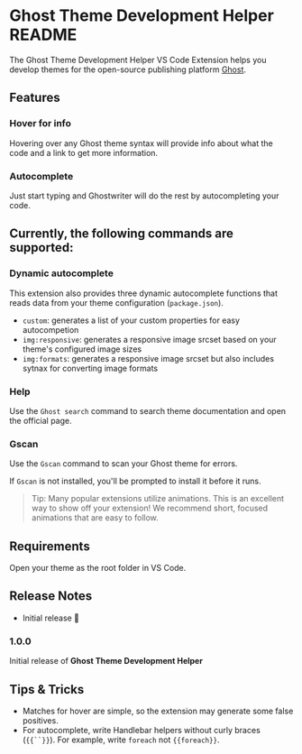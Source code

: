 # Ghost Theme Development Helper README

 The Ghost Theme Development Helper VS Code Extension helps you develop themes for the open-source publishing platform [Ghost](https://ghost.org/).

## Features

### Hover for info
Hovering over any Ghost theme syntax will provide info about what the code and a link to get more information.
### Autocomplete
Just start typing and Ghostwriter will do the rest by autocompleting your code.

Currently, the following commands are supported:
-

### Dynamic autocomplete

This extension also provides three dynamic autocomplete functions that reads data from your theme configuration (`package.json`).

- `custom`: generates a list of your custom properties for easy autocompetion
- `img:responsive`: generates a responsive image srcset based on your theme's configured image sizes
- `img:formats`: generates a responsive image srcset but also includes sytnax for converting image formats

### Help
Use the `Ghost search` command to search theme documentation and open the official page.

### Gscan
Use the `Gscan` command to scan your Ghost theme for errors.

If `Gscan` is not installed, you'll be prompted to install it before it runs.

<!-- \!\[feature X\]\(images/feature-x.png\) -->

> Tip: Many popular extensions utilize animations. This is an excellent way to show off your extension! We recommend short, focused animations that are easy to follow.

## Requirements

Open your theme as the root folder in VS Code.


## Release Notes

- Initial release 🎉

### 1.0.0

Initial release of **Ghost Theme Development Helper**

## Tips & Tricks
- Matches for hover are simple, so the extension may generate some false positives.
- For autocomplete, write Handlebar helpers without curly braces (`{{``}}`). For example, write `foreach` not `{{foreach}}`.

